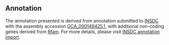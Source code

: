 

Annotation
----------

The annotation presented is derived from annotation submitted to
[INSDC](http://www.insdc.org) with the assembly accession
[GCA\_000149425.1](http://www.ebi.ac.uk/ena/data/view/GCA_000149425.1),
with additional non-coding genes derived from
[Rfam](http://rfam.xfam.org/). For more details, please visit [INSDC
annotation
import](http://ensemblgenomes.org/info/data/insdc_annotation).
